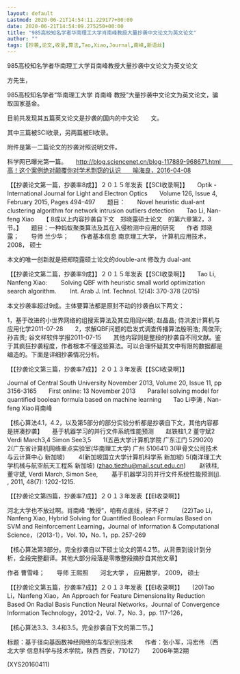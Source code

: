 ```yaml
---
layout: default
Lastmod: 2020-06-21T14:54:11.229177+00:00
date: 2020-06-21T14:54:09.275250+00:00
title: "985高校知名学者华南理工大学肖南峰教授大量抄袭中文论文为英文论文"
author: ""
tags: [抄袭,论文,收录,算法,Tao,Xiao,Journal,南峰,新语丝]
---
```


985高校知名学者华南理工大学肖南峰教授大量抄袭中文论文为英文论文

方先生，

985高校知名学者“华南理工大学 肖南峰 教授”大量抄袭中文论文为英文论文，骗取国家基金。

目前共发现其五篇英文论文是抄袭的国内的中文论　　文。

其中三篇被SCI收录，另两篇被EI收录。

附件是第一二篇论文的抄袭对照说明文件。

科学网已曝光第一篇。　　http://blog.sciencenet.cn/blog-117889-968671.html　　高！这个案例绝对颠覆你对学术剽窃的认识　　喻海良，2016-04-08

【【抄袭论文第一篇，抄袭率8成】】２０１５年发表【【SCI收录啊】】　　Optik - International Journal for Light and Electron Optics　　Volume 126, Issue 4, February 2015, Pages 494–497　　题目：　　Novel heuristic dual-ant clustering algorithm for network intrusion outliers detection　　Tao Li, Nan-feng Xiao　　【 8成以上内容抄袭自下文　郑晓露硕士论文　的第六章第2，3节。】　　题目：一种蚂蚁聚类算法及其在入侵检测中应用的研究　　作者 郑晓露；　　导师 兰少华；　　作者基本信息 南京理工大学， 计算机应用技术， 2008， 硕士

本文的唯一创新就是把郑晓露硕士论文的double-ant 修改为 dual-ant

【【抄袭论文第二篇，抄袭率9成】】２０１５年发表【【SCI收录啊】】　　Tao Li, Nanfeng Xiao: 　　Solving QBF with heuristic small world optimization search algorithm. 　　Int. Arab J. Inf. Technol. 12(4): 370-378 (2015)

本文抄袭率超过9成。主体要算法都是原封不动的抄袭自以下两文：

1，基于改进的小世界网络的组搜索算法及其应用阎兴頔; 赵晶晶; 侍洪波计算机与应用化学2011-07-28　　2，求解QBF问题的启发式调查传播算法殷明浩; 周俊萍; 孙吉贵; 谷文祥软件学报2011-07-15　　其他内容则是整段的抄袭自不同文献。鉴于其疯狂抄袭程度，作者根本不懂这些算法。可以合理怀疑其文中有限的数据都是编造的。下面是详细抄袭情况分析。

【【抄袭论文第三篇，抄袭率7成】】２０１３年发表【【SCI收录啊】】

Journal of Central South University November 2013, Volume 20, Issue 11, pp 3156-3165　　First online: 13 November 2013　　Parallel solving model for quantified boolean formula based on machine learning　　Tao Li李涛 , Nan-feng Xiao肖南峰

【核心算法4.1，4.2，以及第5部分的部分实验分析都是抄袭自下文，其他内容都是拼凑抄袭】　　基于机器学习的并行文件系统性能预测　　赵铁柱1,2 董守斌2 Verdi March3,4 Simon See3,5　　1(五邑大学计算机学院 广东江门 529020) 2(广东省计算机网络重点实验室(华南理工大学) 广州 510641) 3(甲骨文公司技术与云计算中心 新加坡) 　　4(新加坡国立大学计算机科学系 新加坡) 5(南洋理工大学机械与航空航天工程系 新加坡) (zhao.tiezhu@mail.scut.edu.cn) 　　赵铁柱, 董守斌, Verdi March, Simon See, 　　基于机器学习的并行文件系统性能预测[j]. , 2011, 48(7): 1202-1215.

【【抄袭论文第四篇，抄袭率7成】】２０１３年发表【【EI收录啊】】

河北大学也不放过啊。肖南峰 “教授”，咱有点底线，好不好？　　(22)Tao Li，Nanfeng Xiao, Hybrid Solving for Quantified Boolean Formulas Based on SVM and Reinforcement Learning，Journal of Information & Computational Science，（2013-1），Vol. 10，No. 1，pp. 257-269

【核心算法第3部分。完全抄袭自以下硕士论文的第4.2节。从背景到设计到分析，全段完整翻译。其他大部分段落是零散整段摘抄自其他文章】

作者 曹雪峰；　　导师 王熙照　　河北大学 ， 应用数学， 2009， 硕士

【【抄袭论文第五篇，抄袭率7成】】２０１３年发表【【EI收录啊】】　　(20)Tao Li，Nanfeng Xiao，An Approach for Feature Dimensionality Reduction Based On Radial Basis Function Neural Networks，Journal of Convergence Information Technology，2012-2，Vol. 7，No. 3，pp. 117-126，

【核心算法3.3、3.4和3.5。完全抄袭自下文的第二节。】

标题：基于径向基函数神经网络的车型识别技术　　作者：张小军，冯宏伟 （西北大学 信息科学与技术学院，陕西 西安，710127）　　2006年第2期

(XYS20160411)

